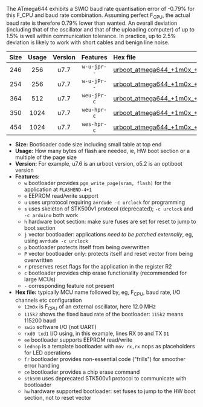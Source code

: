 The ATmega644 exhibits a SWIO baud rate quantisation error of -0.79% for this F_CPU and baud rate combination. Assuming perfect F<sub>CPU</sub>, the actual baud rate is therefore 0.79% lower than wanted. An overall deviation (including that of the oscillator and that of the uploading computer) of up to 1.5% is well within communication tolerance. In practice, up to 2.5% deviation is likely to work with short cables and benign line noise.

|Size|Usage|Version|Features|Hex file|
|:-:|:-:|:-:|:-:|:--|
|246|256|u7.7|`w-u-jpr--`|[urboot_atmega644_+1m0x_++28k8_swio_rxd0_txd1_lednop.hex](https://raw.githubusercontent.com/stefanrueger/urboot.hex/main/mcus/atmega644/external_oscillator/fcpu_+1m0x/br_++28k8/urboot_atmega644_+1m0x_++28k8_swio_rxd0_txd1_lednop.hex)|
|254|256|u7.7|`w-u-jPr--`|[urboot_atmega644_+1m0x_++28k8_swio_rxd0_txd1.hex](https://raw.githubusercontent.com/stefanrueger/urboot.hex/main/mcus/atmega644/external_oscillator/fcpu_+1m0x/br_++28k8/urboot_atmega644_+1m0x_++28k8_swio_rxd0_txd1.hex)|
|364|512|u7.7|`weu-jPr-c`|[urboot_atmega644_+1m0x_++28k8_swio_rxd0_txd1_ee_lednop_fr_ce.hex](https://raw.githubusercontent.com/stefanrueger/urboot.hex/main/mcus/atmega644/external_oscillator/fcpu_+1m0x/br_++28k8/urboot_atmega644_+1m0x_++28k8_swio_rxd0_txd1_ee_lednop_fr_ce.hex)|
|350|1024|u7.7|`weu-hpr-c`|[urboot_atmega644_+1m0x_++28k8_swio_rxd0_txd1_ee_lednop_fr_ce_hw.hex](https://raw.githubusercontent.com/stefanrueger/urboot.hex/main/mcus/atmega644/external_oscillator/fcpu_+1m0x/br_++28k8/urboot_atmega644_+1m0x_++28k8_swio_rxd0_txd1_ee_lednop_fr_ce_hw.hex)|
|454|1024|u7.7|`wes-hpr-c`|[urboot_atmega644_+1m0x_++28k8_swio_rxd0_txd1_ee_lednop_fr_ce_stk500_hw.hex](https://raw.githubusercontent.com/stefanrueger/urboot.hex/main/mcus/atmega644/external_oscillator/fcpu_+1m0x/br_++28k8/urboot_atmega644_+1m0x_++28k8_swio_rxd0_txd1_ee_lednop_fr_ce_stk500_hw.hex)|

- **Size:** Bootloader code size including small table at top end
- **Usage:** How many bytes of flash are needed, ie, HW boot section or a multiple of the page size
- **Version:** For example, u7.6 is an urboot version, o5.2 is an optiboot version
- **Features:**
  + `w` bootloader provides `pgm_write_page(sram, flash)` for the application at `FLASHEND-4+1`
  + `e` EEPROM read/write support
  + `u` uses urprotocol requiring `avrdude -c urclock` for programming
  + `s` uses skeleton of STK500v1 protocol (deprecated); `-c urclock` and `-c arduino` both work
  + `h` hardware boot section: make sure fuses are set for reset to jump to boot section
  + `j` vector bootloader: applications *need to be patched externally*, eg, using `avrdude -c urclock`
  + `p` bootloader protects itself from being overwritten
  + `P` vector bootloader only: protects itself and reset vector from being overwritten
  + `r` preserves reset flags for the application in the register R2
  + `c` bootloader provides chip erase functionality (recommended for large MCUs)
  + `-` corresponding feature not present
- **Hex file:** typically MCU name followed by, eg, F<sub>CPU</sub>, baud rate, I/O channels etc configuration
  + `12m0x` is F<sub>CPU</sub> of an external oscillator, here 12.0 MHz
  + `115k2` shows the fixed baud rate of the bootloader: `115k2` means 115200 baud
  + `swio` software I/O (not UART)
  + `rxd0 txd1` I/O using, in this example, lines RX `D0` and TX `D1`
  + `ee` bootloader supports EEPROM read/write
  + `lednop` is a template bootloader with `mov rx,rx` nops as placeholders for LED operations
  + `fr` bootloader provides non-essential code ("frills") for smoother error handling
  + `ce` bootloader provides a chip erase command
  + `stk500` uses deprecated STK500v1 protocol to communicate with bootloader
  + `hw` hardware supported bootloader: set fuses to jump to the HW boot section, not to reset vector
